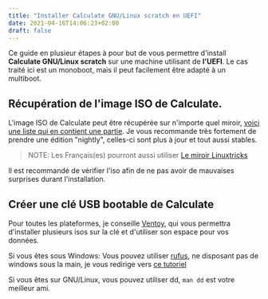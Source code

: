```yaml
---
title: "Installer Calculate GNU/Linux scratch en UEFI"
date: 2021-04-16T14:06:23+02:00
draft: false
---
```


Ce guide en plusieur étapes à pour but de vous permettre d'install **Calculate GNU/Linux scratch** sur une machine utilisant de **l'UEFI**. Le cas traité ici est un monoboot, mais il peut facilement être adapté à un multiboot.

## Récupération de l'image ISO de Calculate.

L'image ISO de Calculate peut être récupérée sur n'importe quel miroir, [voici une liste qui en contient une partie](https://wiki.calculate-linux.org/nightly). Je vous recommande très fortement de prendre une édition "nightly", celles-ci sont plus à jour et tout aussi stables.

> NOTE: Les Français(es) pourront aussi utiliser [Le miroir Linuxtricks](http://miroir.linuxtricks.fr/)

Il est recommandé de vérifier l'iso afin de ne pas avoir de mauvaises surprises durant l'installation.

## Créer une clé USB bootable de Calculate

Pour toutes les plateformes, je conseille [Ventoy](https://www.ventoy.net/en/index.html), qui vous permettra d'installer plusieurs isos sur la clé et d'utiliser son espace pour vos données.

Si vous êtes sous Windows: Vous pouvez utiliser [rufus](https://rufus.ie), ne disposant pas de windows sous la main, je vous redirige vers [ce tutoriel](https://lecrabeinfo.net/creer-une-cle-usb-bootable-avec-rufus.html)

Si vous êtes sur GNU/Linux, vous pouvez utiliser dd, `man dd` est votre meilleur ami.
